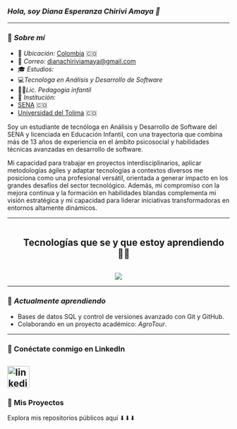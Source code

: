 ### *Hola, soy Diana Esperanza Chirivi Amaya 👋*  

---

### 💃 *Sobre mí*  

- 📍 *Ubicación:* <a href="https://www.google.com/maps/search/Colombia/" target="_blank">Colombia</a> 🇨🇴  
- 📧 *Correo:* [dianachiriviamaya@gmail.com](mailto:dianachiriviamaya@gmail.com)  
- 🎓 *Estudios:*
- 💻*Tecnologa en Análisis y Desarrollo de Software*
- 👩‍🏫*Lic. Pedagogia infantil*  
- 🏫 *Institución:*
- [SENA](https://www.sena.edu.co/) 🇨🇴
- [Universidad del Tolima](http://www.ut.edu.co/) 🇨🇴

Soy un estudiante de tecnóloga en Análisis y Desarrollo de Software del SENA y licenciada en Educación Infantil, con una trayectoria que combina más de 13 años de experiencia en el ámbito psicosocial y habilidades técnicas avanzadas en desarrollo de software. 

Mi capacidad para trabajar en proyectos interdisciplinarios, aplicar metodologías ágiles y adaptar tecnologías a contextos diversos me posiciona como una profesional versátil, orientada a generar impacto en los grandes desafíos del sector tecnológico. Además, mi compromiso con la mejora continua y la formación en habilidades blandas complementa mi visión estratégica y mi capacidad para liderar iniciativas transformadoras en entornos altamente dinámicos.

---

<!--h1 without bottom border-->
<div id="user-content-toc">
  <ul align="center">
    <summary><h2 style="display: inline-block">Tecnologías que se y que estoy aprendiendo👩‍💻</h2></summary>
  </ul>
</div>
<!--tech stack icons-->
<p align="center">
  <a href="https://skillicons.dev">
    <img src="https://skillicons.dev/icons?i=git,github,mysql,html,css,vscode&perline=14" />
  </a>
</p>

---

### 🌟 *Actualmente aprendiendo*  
  
- Bases de datos SQL y control de versiones avanzado con Git y GitHub.   
- Colaborando en un proyecto académico: *AgroTour*.  

---

### 📇 Conéctate conmigo en LinkedIn  

<a href="https://www.linkedin.com/in/d14n4-3sp3r4nz4-ch1r1v1-4m4y4-ab6060255/" target="blank"><img align="center" src="https://user-images.githubusercontent.com/88904952/234979284-68c11d7f-1acc-4f0c-ac78-044e1037d7b0.png" alt="linkedin" height="50" width="50" /></a>
---

### 📂 Mis Proyectos  

Explora mis repositorios públicos aquí ⬇⬇⬇
